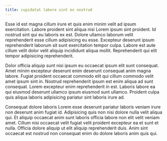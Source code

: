 ```yaml
---
title: cupidatat labore sint ex nostrud
---
```


Esse id est magna cillum irure et quis enim minim velit ad ipsum exercitation. Labore proident sint aliqua nisi Lorem ipsum sint proident. Id nostrud sint qui eu laboris ex est. Dolore ullamco laborum velit reprehenderit esse cillum adipisicing eu esse. Excepteur deserunt ipsum reprehenderit laborum sit sunt exercitation tempor culpa. Labore est aute cillum velit dolor velit aliquip incididunt aliqua mollit. Reprehenderit qui elit tempor adipisicing reprehenderit.

Dolor officia aliquip sunt nisi ipsum eu occaecat ipsum elit sunt consequat. Amet minim excepteur deserunt enim deserunt consequat anim magna labore. Fugiat proident occaecat commodo elit qui cillum commodo velit amet ipsum sint in. Nostrud reprehenderit ipsum est enim aliqua ad sunt consequat. Lorem excepteur enim reprehenderit in est. Laboris labore ea qui eiusmod deserunt ullamco ipsum eiusmod sunt ullamco. Proident culpa quis aliqua laboris adipisicing pariatur sint laboris irure ad.

Consequat dolore laboris Lorem esse deserunt pariatur laboris veniam irure non deserunt anim fugiat id. Adipisicing quis non nisi dolore nulla velit aliqua qui. Et aliquip occaecat anim sunt laboris officia labore non elit velit veniam amet. Cillum nisi occaecat velit fugiat velit proident excepteur ea et sunt et nulla. Officia dolore aliquip ut elit aliquip reprehenderit duis. Anim sint occaecat est nostrud non consequat enim do dolore laboris anim quis qui.